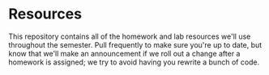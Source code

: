 # Resources

This repository contains all of the homework and lab resources we'll use throughout the semester.
Pull frequently to make sure you're up to date, but know that we'll make an announcement if we roll out a change after a homework is assigned; we try to avoid having you rewrite a bunch of code.
